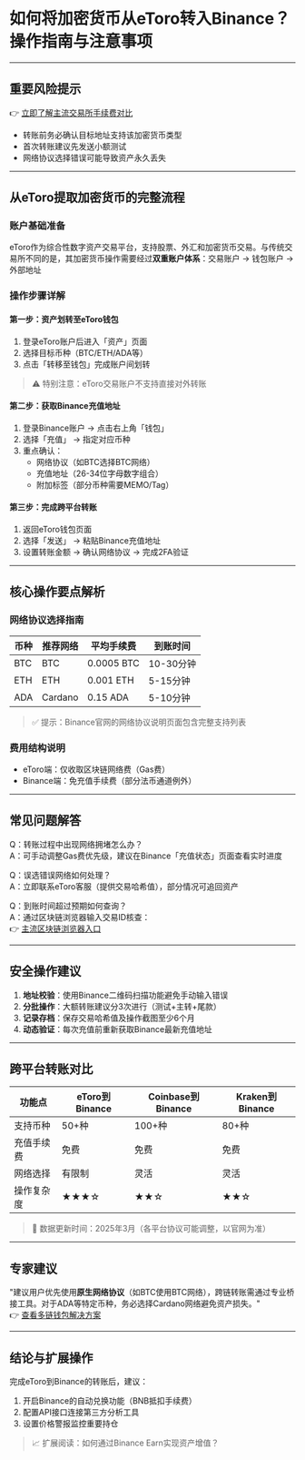 # 如何将加密货币从eToro转入Binance？操作指南与注意事项

---

## 重要风险提示

👉 [立即了解主流交易所手续费对比](https://bit.ly/okx_welcome)

- 转账前务必确认目标地址支持该加密货币类型
- 首次转账建议先发送小额测试
- 网络协议选择错误可能导致资产永久丢失

---

## 从eToro提取加密货币的完整流程

### 账户基础准备
eToro作为综合性数字资产交易平台，支持股票、外汇和加密货币交易。与传统交易所不同的是，其加密货币操作需要经过**双重账户体系**：交易账户 → 钱包账户 → 外部地址

### 操作步骤详解

#### 第一步：资产划转至eToro钱包
1. 登录eToro账户后进入「资产」页面
2. 选择目标币种（BTC/ETH/ADA等）
3. 点击「转移至钱包」完成账户间划转

> ⚠️ 特别注意：eToro交易账户不支持直接对外转账

#### 第二步：获取Binance充值地址
1. 登录Binance账户 → 点击右上角「钱包」
2. 选择「充值」 → 指定对应币种
3. 重点确认：
   - 网络协议（如BTC选择BTC网络）
   - 充值地址（26-34位字母数字组合）
   - 附加标签（部分币种需要MEMO/Tag）

#### 第三步：完成跨平台转账
1. 返回eToro钱包页面
2. 选择「发送」 → 粘贴Binance充值地址
3. 设置转账金额 → 确认网络协议 → 完成2FA验证

---

## 核心操作要点解析

### 网络协议选择指南
| 币种 | 推荐网络 | 平均手续费 | 到账时间 |
|------|----------|------------|----------|
| BTC  | BTC      | 0.0005 BTC   | 10-30分钟 |
| ETH  | ETH      | 0.001 ETH    | 5-15分钟  |
| ADA  | Cardano  | 0.15 ADA     | 5-10分钟  |

> ✅ 提示：Binance官网的网络协议说明页面包含完整支持列表

### 费用结构说明
- eToro端：仅收取区块链网络费（Gas费）
- Binance端：免充值手续费（部分法币通道例外）

---

## 常见问题解答

Q：转账过程中出现网络拥堵怎么办？  
A：可手动调整Gas费优先级，建议在Binance「充值状态」页面查看实时进度

Q：误选错误网络如何处理？  
A：立即联系eToro客服（提供交易哈希值），部分情况可追回资产

Q：到账时间超过预期如何查询？  
A：通过区块链浏览器输入交易ID核查：  
👉 [主流区块链浏览器入口](https://bit.ly/okx_welcome)

---

## 安全操作建议

1. **地址校验**：使用Binance二维码扫描功能避免手动输入错误
2. **分批操作**：大额转账建议分3次进行（测试+主转+尾款）
3. **记录存档**：保存交易哈希值及操作截图至少6个月
4. **动态验证**：每次充值前重新获取Binance最新充值地址

---

## 跨平台转账对比

| 功能点        | eToro到Binance | Coinbase到Binance | Kraken到Binance |
|---------------|----------------|-------------------|-----------------|
| 支持币种      | 50+种          | 100+种            | 80+种           |
| 充值手续费    | 免费           | 免费              | 免费            |
| 网络选择      | 有限制         | 灵活              | 灵活            |
| 操作复杂度    | ★★★☆           | ★★☆               | ★★☆             |

> 📌 数据更新时间：2025年3月（各平台协议可能调整，以官网为准）

---

## 专家建议

"建议用户优先使用**原生网络协议**（如BTC使用BTC网络），跨链转账需通过专业桥接工具。对于ADA等特定币种，务必选择Cardano网络避免资产损失。"  
👉 [查看多链钱包解决方案](https://bit.ly/okx_welcome)

---

## 结论与扩展操作

完成eToro到Binance的转账后，建议：
1. 开启Binance的自动兑换功能（BNB抵扣手续费）
2. 配置API接口连接第三方分析工具
3. 设置价格警报监控重要持仓

> 📈 扩展阅读：如何通过Binance Earn实现资产增值？
